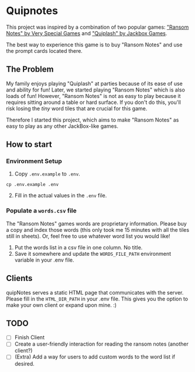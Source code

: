 # Quipnotes

This project was inspired by a combination of two popular games: ["Ransom Notes" by Very Special Games](https://www.veryspecialgames.com/products/ransom-notes-the-ridiculous-word-magnet-game) 
and ["Quiplash" by Jackbox Games](https://www.jackboxgames.com/games/quiplash). 

The best way to experience this game is to buy "Ransom Notes" and use the prompt cards located there. 

## The Problem

My family enjoys playing "Quiplash" at parties because of its ease of use and ability for fun! Later, 
we started playing "Ransom Notes" which is also loads of fun! However, "Ransom Notes" is not as easy 
to play because it requires sitting around a table or hard surface. If you don't do this, you'll risk 
losing the _tiny_ word tiles that are crucial for this game.

Therefore I started this project, which aims to make "Ransom Notes" as easy to play as any other JackBox-like
games.

## How to start

### Environment Setup
1. Copy `.env.example` to `.env`.
```
cp .env.example .env
```
2. Fill in the actual values in the `.env` file.

### Populate a `words.csv` file
The "Ransom Notes" games words are proprietary information. Please buy a copy and index those words (this only took 
me 15 minutes with all the tiles still in sheets). Or, feel free to use whatever word list you would like!

1. Put the words list in a csv file in one column. No title.
2. Save it somewhere and update the `WORDS_FILE_PATH` environment variable in your .env file.

## Clients
quipNotes serves a static HTML page that communicates with the server. Please fill in the `HTML_DIR_PATH` in your
.env file. This gives you the option to make your own client or expand upon mine. :) 

## TODO
- [ ] Finish Client
- [ ] Create a user-friendly interaction for reading the ransom notes (another client?)
- [ ] (Extra) Add a way for users to add custom words to the word list if desired.
